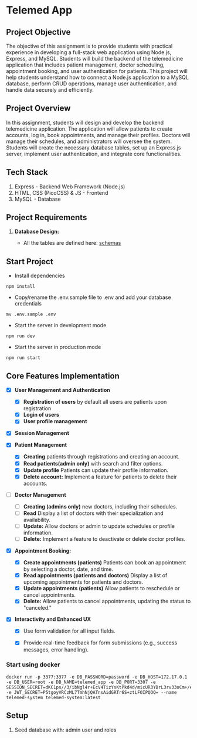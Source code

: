 # Telemed App

## Project Objective

The objective of this assignment is to provide students with practical experience in developing a full-stack web application using Node.js, Express, and MySQL. Students will build the backend of the telemedicine application that includes patient management, doctor scheduling, appointment booking, and user authentication for patients. This project will help students understand how to connect a Node.js application to a MySQL database, perform CRUD operations, manage user authentication, and handle data securely and efficiently.

## Project Overview

In this assignment, students will design and develop the backend telemedicine application. The application will allow patients to create accounts, log in, book appointments, and manage their profiles. Doctors will manage their schedules, and administrators will oversee the system. Students will create the necessary database tables, set up an Express.js server, implement user authentication, and integrate core functionalities.

## Tech Stack

1. Express - Backend Web Framework (Node.js)
2. HTML, CSS (PicoCSS) & JS - Frontend
3. MySQL - Database

## Project Requirements

1. **Database Design:**

   - All the tables are defined here: [schemas](/SCHEMAS.md)

## Start Project

- Install dependencies

```
npm install
```

- Copy/rename the .env.sample file to .env and add your database credentials

```
mv .env.sample .env
```

- Start the server in development mode

```
npm run dev
```

- Start the server in production mode

```
npm run start
```

## Core Features Implementation

- [x] **User Management and Authentication**

  - [x] **Registration of users** by default all users are patients upon registration
  - [x] **Login of users**
  - [x] **User profile management**

- [x] **Session Management**

- [x] **Patient Management**

  - [x] **Creating** patients through registrations and creating an account.
  - [x] **Read patients(admin only)** with search and filter options.
  - [x] **Update profile** Patients can update their profile information.
  - [x] **Delete account:** Implement a feature for patients to delete their accounts.

- [ ] **Doctor Management**

  - [ ] **Creating (admins only)** new doctors, including their schedules.
  - [ ] **Read** Display a list of doctors with their specialization and availability.
  - [ ] **Update:** Allow doctors or admin to update schedules or profile information.
  - [ ] **Delete:** Implement a feature to deactivate or delete doctor profiles.

- [x] **Appointment Booking:**

  - [x] **Create appointments (patients)** Patients can book an appointment by selecting a doctor, date, and time.
  - [x] **Read appointments (patients and doctors)** Display a list of upcoming appointments for patients and doctors.
  - [x] **Update appointments (patients)** Allow patients to reschedule or cancel appointments.
  - [x] **Delete:** Allow patients to cancel appointments, updating the status to "canceled."

- [x] **Interactivity and Enhanced UX**
  - [x] Use form validation for all input fields.
  - [x] Provide real-time feedback for form submissions (e.g., success messages, error handling).


### Start using docker 

```
docker run -p 3377:3377 -e DB_PASSWORD=password -e DB_HOST=172.17.0.1 -e DB_USER=root -e DB_NAME=telemed_app -e DB_PORT=3307 -e SESSION_SECRET=dKC1ps//3/ibNgl4r+EcV4TizYsKtPkd4d/micUR3YDrL3rv33oCm+/ek2Sr/ih0piYW1EqfmSTPvTeuaKuMyA== -e JWT_SECRET=P5tgoyVRCzML7TmhNjQATnsAidGRTr6S+ztLFOIPQOQ= --name telemed-system telemed-system:latest
```


## Setup

1. Seed database with: admin user and roles

